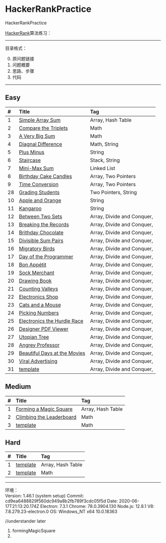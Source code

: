 # HackerRankPractice
HackerRankPractice

[HackerRank](https://www.hackerrank.com/)算法练习：


---
目录格式：   

0. 原问题链接
1. 问题概要
2. 思路、步骤
3. 代码


---


## Easy

| #    | Title                                    | Tag                                      |
| :--- | :--------------------------------------- | :--------------------------------------- |
| 1    | [Simple Array Sum](https://github.com/CrazyDudo/HackerRankPractice/blob/master/algorithms/easy/SimpleArraySum/SimpleArraySum.java)                            | Array, Hash Table                        |
| 2    | [Compare the Triplets](https://github.com/CrazyDudo/HackerRankPractice/blob/master/algorithms/easy/CompareTheTriplets/CompareTheTriplets.java)                   | Math                                     |
| 3    | [A Very Big Sum](https://github.com/CrazyDudo/HackerRankPractice/blob/master/algorithms/easy/VeryBigSum/VeryBigSum.java)              | Math                                     |
| 4   | [Diagnal Difference](https://github.com/CrazyDudo/HackerRankPractice/blob/master/algorithms/easy/DiagonalDifference/DiagonalDifference.java)                  | Math, String                             |
| 5   | [Plus Minus](https://github.com/CrazyDudo/HackerRankPractice/blob/master/algorithms/easy/PlusMinus/plusMinus.java)             | String                                   |
| 6   | [Staircase](https://github.com/CrazyDudo/HackerRankPractice/blob/master/algorithms/easy/Staircase/Staircase.java)                 | Stack, String                            |
| 7   | [Mini-Max Sum](https://github.com/CrazyDudo/HackerRankPractice/blob/master/algorithms/easy/MiniMaxSum/MiniMaxSum.java)            | Linked List                              |
| 8   | [Birthday Cake Candles](https://github.com/CrazyDudo/HackerRankPractice/blob/master/algorithms/easy/BirthdayCakeCandles/BirthdayCakeCandles.java)| Array, Two Pointers                      |
| 9   | [Time Conversion](https://github.com/CrazyDudo/HackerRankPractice/blob/master/algorithms/easy/TimeConversion/TimeConversion.java)                    | Array, Two Pointers                      |
| 28   | [Grading Students](https://github.com/CrazyDudo/HackerRankPractice/blob/master/algorithms/easy/GradingStudents/GradingStudents.java)                | Two Pointers, String                     |
| 10   | [Apple and Orange]()            | String                                   |
| 11   | [Kangaroo](https://github.com/CrazyDudo/HackerRankPractice/blob/master/algorithms/easy/Kangaroo/Kangaroo.java)                     | String                                   |
| 12   | [Between Two Sets](https://github.com/CrazyDudo/HackerRankPractice/blob/master/algorithms/easy/betweenTwoSets/BetweenTwoSets2.java)                  | Array, Divide and Conquer, |
| 13   | [Breaking the Records](https://github.com/CrazyDudo/HackerRankPractice/blob/master/algorithms/easy/BreakingtheRecords/BreakingtheRecords.java)                  | Array, Divide and Conquer, |
| 14   | [Brithday Chocolate](https://github.com/CrazyDudo/HackerRankPractice/blob/master/algorithms/easy/BirthdayChocolate/BirthdayChocolate.java)                  | Array, Divide and Conquer, |
| 15   | [Divisible Sum Pairs](https://github.com/CrazyDudo/HackerRankPractice/blob/master/algorithms/easy/DivisibleSumPairs/DivisibleSumPairs.java)                  | Array, Divide and Conquer, |
| 16   | [Migratory Birds](https://github.com/CrazyDudo/HackerRankPractice/blob/master/algorithms/easy/MigratoryBirds/MigratoryBirds.java)                  | Array, Divide and Conquer, |
| 17   | [Day of the Programmer](https://github.com/CrazyDudo/HackerRankPractice/blob/master/algorithms/easy/DayOfProgrammer/DayOfProgrammer.java)                  | Array, Divide and Conquer, |
| 18   | [Bon Appétit](https://github.com/CrazyDudo/HackerRankPractice/blob/master/algorithms/easy/BonAppetit/BonAppetit.java)                  | Array, Divide and Conquer, |
| 19   | [Sock Merchant](https://github.com/CrazyDudo/HackerRankPractice/blob/master/algorithms/easy/SockMerchant/SockMerchant2.java)                  | Array, Divide and Conquer, |
| 20   | [Drawing Book](https://github.com/CrazyDudo/HackerRankPractice/blob/master/algorithms/easy/DrawingBook/DrawingBook2.java)                  | Array, Divide and Conquer, |
| 21   | [Counting Valleys](https://github.com/CrazyDudo/HackerRankPractice/blob/master/algorithms/easy/CountingValleys/CountingValleys.java)                 | Array, Divide and Conquer, |
| 22   | [Electronics Shop](https://github.com/CrazyDudo/HackerRankPractice/blob/master/algorithms/easy/ElectronicsShop/ElectronicsShop.java)                  | Array, Divide and Conquer, |
| 23   | [Cats and a Mouse](https://github.com/CrazyDudo/HackerRankPractice/blob/master/algorithms/easy/CatAndMouse/CatAndMouse.java)                  | Array, Divide and Conquer, |
| 24   | [Picking Numbers]()                  | Array, Divide and Conquer, |
| 25   | [Electronics the Hurdle Race]()                  | Array, Divide and Conquer, |
| 26   | [Designer PDF Viewer]()                  | Array, Divide and Conquer, |
| 27   | [Utopian Tree]()                  | Array, Divide and Conquer, |
| 28   | [Angrey Professor]()                 | Array, Divide and Conquer, |
| 29   | [Beautiful Days at the Movies]()                  | Array, Divide and Conquer, |
| 30   |[Viral Advertising]()                  | Array, Divide and Conquer, |
| 31   | [template]()                | Array, Divide and Conquer, |




## Medium

| #    | Title                                    | Tag                                      |
| :--- | :--------------------------------------- | :--------------------------------------- |
| 1    | [Forming a Magic Square](https://github.com/CrazyDudo/HackerRankPractice/blob/master/algorithms/medium/FormingMagicSquare/Solution.java)                            | Array, Hash Table                        |
| 2    | [Climbing the Leaderboard](https://github.com/CrazyDudo/HackerRankPractice/blob/master/algorithms/medium/ClimbingLeaderboard/Solution2.java)                   | Math                                     |
| 3    | [template]()              | Math                                     |


## Hard

| #    | Title                                    | Tag                                      |
| :--- | :--------------------------------------- | :--------------------------------------- |
| 1    | [template]()              | Array, Hash Table                
| 2    | [template]()              | Math                                     |














---
环境：  
Version: 1.46.1 (system setup)
Commit: cd9ea6488829f560dc949a8b2fb789f3cdc05f5d
Date: 2020-06-17T21:13:20.174Z
Electron: 7.3.1
Chrome: 78.0.3904.130
Node.js: 12.8.1
V8: 7.8.279.23-electron.0
OS: Windows_NT x64 10.0.18363
 

//understander later
1. formingMagicSquare
2. 